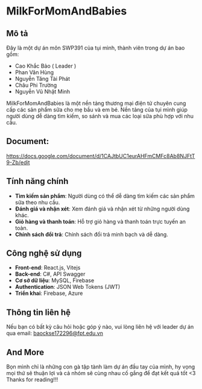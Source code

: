 # MilkForMomAndBabies

## Mô tả
Đây là một dự án môn SWP391 của tụi mình, thành viên trong dự án bao gồm:
   -   Cao Khắc Bảo ( Leader )
   -   Phan Văn Hùng
   -   Nguyễn Tăng Tài Phát
   -   Châu Phi Trường
   -   Nguyễn Vũ Nhật Minh
     
MilkForMomAndBabies là một nền tảng thương mại điện tử chuyên cung cấp các sản phẩm sữa cho mẹ bầu và em bé. Nền tảng của tụi mình giúp người dùng dễ dàng tìm kiếm, so sánh và mua các loại sữa phù hợp với nhu cầu.

## Document:
https://docs.google.com/document/d/1CAJtbUC1eurAHFmCMFc8Ab8NJFtT9-Zb/edit

## Tính năng chính
- **Tìm kiếm sản phẩm**: Người dùng có thể dễ dàng tìm kiếm các sản phẩm sữa theo nhu cầu.
- **Đánh giá và nhận xét**: Xem đánh giá và nhận xét từ những người dùng khác.
- **Giỏ hàng và thanh toán**: Hỗ trợ giỏ hàng và thanh toán trực tuyến an toàn.
- **Chính sách đổi trả**: Chính sách đổi trả minh bạch và dễ dàng.

## Công nghệ sử dụng
- **Front-end**: React.js, Vitejs
- **Back-end**: C#, API Swagger
- **Cơ sở dữ liệu**: MySQL, Firebase
- **Authentication**: JSON Web Tokens (JWT)
- **Triển khai**: Firebase, Azure

## Thông tin liên hệ
Nếu bạn có bất kỳ câu hỏi hoặc góp ý nào, vui lòng liên hệ với leader dự án qua email: baockse172296@fpt.edu.vn

## And More
Bọn mình chỉ là những con gà tập tành làm dự án đầu tay của mình, hy vọng mọi thứ sẽ thuận lợi và cả nhóm sẽ cùng nhau cố gắng để đạt kết quả tốt <3
Thanks for reading!!!



